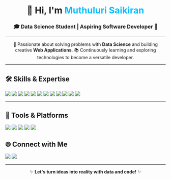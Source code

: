 <!-- Header Section -->
<h1 align="center">👋 Hi, I'm <span style="color: #00BFFF;">Muthuluri Saikiran</span></h1>
<h3 align="center">🎓 Data Science Student | Aspiring Software Developer 🚀</h3>

---

<!-- About Me -->
<p align="center">
🌟 Passionate about solving problems with <strong>Data Science</strong> and building creative <strong>Web Applications</strong>.  
📚 Continuously learning and exploring technologies to become a versatile developer.  
</p>

---

<!-- Skills Section -->
<h2>🛠️ Skills & Expertise</h2>
<p>
<img src="https://img.shields.io/badge/Python-3776AB?style=for-the-badge&logo=python&logoColor=white" />
<img src="https://img.shields.io/badge/SQL-CC2927?style=for-the-badge&logo=sql&logoColor=white" />
<img src="https://img.shields.io/badge/PowerBI-F2C811?style=for-the-badge&logo=powerbi&logoColor=black" />
<img src="https://img.shields.io/badge/Tableau-E97627?style=for-the-badge&logo=tableau&logoColor=white" />
<img src="https://img.shields.io/badge/Excel-217346?style=for-the-badge&logo=microsoft-excel&logoColor=white" />
<img src="https://img.shields.io/badge/HTML5-E34F26?style=for-the-badge&logo=html5&logoColor=white" />
<img src="https://img.shields.io/badge/CSS3-1572B6?style=for-the-badge&logo=css3&logoColor=white" />
<img src="https://img.shields.io/badge/JavaScript-323330?style=for-the-badge&logo=javascript&logoColor=F7DF1E" />
<img src="https://img.shields.io/badge/Data%20Science-%2300BFFF.svg?style=for-the-badge&logo=python&logoColor=white" />
<img src="https://img.shields.io/badge/NLP-FF9800?style=for-the-badge&logo=ai&logoColor=white" />
<img src="https://img.shields.io/badge/Machine%20Learning-0A66C2?style=for-the-badge&logo=ml&logoColor=white" />
<img src="https://img.shields.io/badge/Deep%20Learning-563D7C?style=for-the-badge&logo=dl&logoColor=white" />
</p>

---

<!-- Tools Section -->
<h2>🔧 Tools & Platforms</h2>
<p>
  <img src="https://img.shields.io/badge/Jupyter-F37626?style=for-the-badge&logo=jupyter&logoColor=white" />
  <img src="https://img.shields.io/badge/Kaggle-20BEFF?style=for-the-badge&logo=kaggle&logoColor=white" />
  <img src="https://img.shields.io/badge/VS%20Code-007ACC?style=for-the-badge&logo=visual-studio-code&logoColor=white" />
  <img src="https://img.shields.io/badge/Google%20Colab-F9AB00?style=for-the-badge&logo=googlecolab&logoColor=black" />
  <img src="https://img.shields.io/badge/GitHub-181717?style=for-the-badge&logo=github&logoColor=white" />
</p>



<!-- Connect Section -->
<h2>🌐 Connect with Me</h2>
<p>
<a href="https://www.linkedin.com/in/muthuluri"><img src="https://img.shields.io/badge/LinkedIn-0A66C2?style=for-the-badge&logo=linkedin&logoColor=white" /></a>
<a href="muthulurisaikiran7815@gmail.com"><img src="https://img.shields.io/badge/Email-D14836?style=for-the-badge&logo=gmail&logoColor=white" /></a>
</p>

---

<p align="center">✨ <strong>Let's turn ideas into reality with data and code!</strong> ✨</p>
